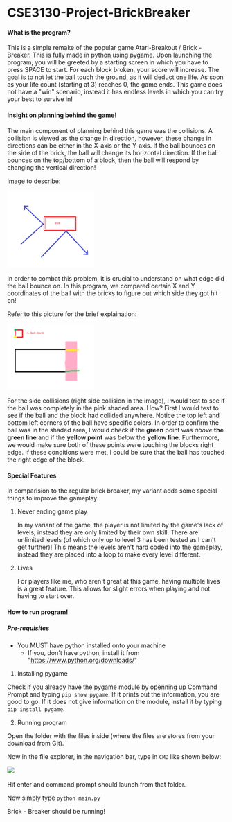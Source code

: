 # CSE3130-Project-BrickBreaker

#### What is the program?

This is a simple remake of the popular game Atari-Breakout / Brick - Breaker. This is fully made in python using pygame. Upon launching the program, you will be greeted by a starting screen in which you have to press SPACE to start. For each block broken, your score will increase. The goal is to not let the ball touch the ground, as it will deduct one life. As soon as your life count (starting at 3) reaches 0, the game ends. This game does not have a "win" scenario, instead it has endless levels in which you can try your best to survive in!

#### Insight on planning behind the game!

The main component of planning behind this game was the collisions. A collision is viewed as the change in direction, however, these change in directions can be either in the X-axis or the Y-axis. If the ball bounces on the side of the brick, the ball will change its horizontal direction. If the ball bounces on the top/bottom of a block, then the ball will respond by changing the vertical direction! 

Image to describe:

<img src="Images/explain.png" width="200" >

In order to combat this problem, it is crucial to understand on what edge did the ball bounce on. In this program, we compared certain X and Y coordinates of the ball with the bricks to figure out which side they got hit on!

Refer to this picture for the brief explaination:

<img src="Images/explain2.png" width="200">

For the side collisions (right side collision in the image), I would test to see if the ball was completely in the pink shaded area. How? First I would test to see if the ball and the block had collided anywhere. Notice the top left and bottom left corners of the ball have specific colors. In order to confirm the ball was in the shaded area, I would check if the **green** point was _above_ **the green line** and if the **yellow point** was _below_ the **yellow line**. Furthermore, we would make sure both of these points were touching the blocks right edge. If these conditions were met, I could be sure that the ball has touched the right edge of the block.

#### Special Features

In comparision to the regular brick breaker, my variant adds some special things to improve the gameplay. 
1) Never ending game play

    In my variant of the game, the player is not limited by the game's lack of levels, instead they are only limited by their own skill. There are unlimited levels (of which only up to level 3 has been tested as I can't get further)! This means the levels aren't hard coded into the gameplay, instead they are placed into a loop to make every level different.
    
2) Lives

    For players like me, who aren't great at this game, having multiple lives is a great feature. This allows for slight errors when playing and not having to start over.
    
#### How to run program!

##### Pre-requisites

 - You MUST have python installed onto your machine
    - If you, don't have python, install it from "https://www.python.org/downloads/"
 
 1) Installing pygame
 
 Check if you already have the pygame module by openning up Command Prompt and typing `pip show pygame`. If it prints out the information, you are good to go. If it does not give information on the module, install it by typing `pip install pygame`.
 
 2) Running program
 
 Open the folder with the files inside (where the files are stores from your download from Git). 
 
 Now in the file explorer, in the navigation bar, type in `CMD` like shown below:
 
 <img src="Images/cmd.jpg" width="200">
 
 Hit enter and command prompt should launch from that folder.
 
 Now simply type `python main.py`
 
 Brick - Breaker should be running!
